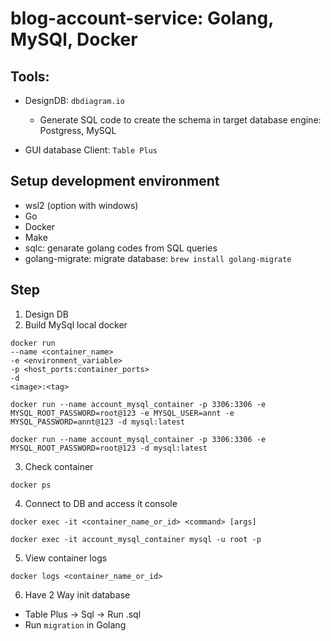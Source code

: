 # blog-account-service: Golang, MySQl, Docker

## Tools:

- DesignDB: `dbdiagram.io`

  - Generate SQL code to create the schema in target database engine: Postgress, MySQL

- GUI database Client: `Table Plus`

## Setup development environment

- wsl2 (option with windows)
- Go
- Docker
- Make
- sqlc: genarate golang codes from SQL queries
- golang-migrate: migrate database: `brew install golang-migrate`

## Step

1. Design DB
2. Build MySql local docker

```
docker run
--name <container_name>
-e <environment_variable>
-p <host_ports:container_ports>
-d
<image>:<tag>
```

```
docker run --name account_mysql_container -p 3306:3306 -e MYSQL_ROOT_PASSWORD=root@123 -e MYSQL_USER=annt -e MYSQL_PASSWORD=annt@123 -d mysql:latest
```

```
docker run --name account_mysql_container -p 3306:3306 -e MYSQL_ROOT_PASSWORD=root@123 -d mysql:latest

```

3. Check container

```
docker ps
```

4. Connect to DB and access ít console

```
docker exec -it <container_name_or_id> <command> [args]
```

```
docker exec -it account_mysql_container mysql -u root -p
```

5. View container logs

```
docker logs <container_name_or_id>
```

6. Have 2 Way init database

- Table Plus -> Sql -> Run .sql
- Run `migration` in Golang
